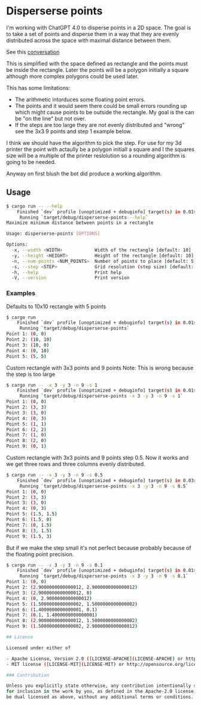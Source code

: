 # Disperserse points

I'm working with ChatGPT 4.0 to disperse points
in a 2D space. The goal is to take a set of points and disperse them
in a way that they are evenly distributed across the space with maximal
distance between them.

See this [conversation](https://chatgpt.com/share/67fdd976-d4b4-800c-8b51-ba50899e95a3)

This is simplified with the space defined as rectangle and
the points must be inside the rectangle. Later the points will
be a polygon initially a square although more complex polygons
could be used later.

This has some limitations:
- The arithmetic intorduces some floating point errors.
- The points and it would seem there could be small errors rounding up
  which might cause points to be outside the rectangle. My goal is the
  can be "on the line" but not over.
- If the steps are too large they are not evenly distributed and "wrong"
  see the 3x3 9 points and step 1 example below.

I think we should have the algorithm to pick the step. For use for
my 3d printer the point with actaully be a polygon initiall a square
and I the squares size will be a multiple of the printer reslolution
so a rounding algorithm is going to be needed.

Anyway on first blush the bot did produce a working algorithm.


## Usage

```bash
$ cargo run -- --help
    Finished `dev` profile [unoptimized + debuginfo] target(s) in 0.01s
     Running `target/debug/disperserse-points --help`
Maximize minimum distance between points in a rectangle

Usage: disperserse-points [OPTIONS]

Options:
  -x, --width <WIDTH>            Width of the rectangle [default: 10]
  -y, --height <HEIGHT>          Height of the rectangle [default: 10]
  -n, --num-points <NUM_POINTS>  Number of points to place [default: 5]
  -s, --step <STEP>              Grid resolution (step size) [default: 1]
  -h, --help                     Print help
  -V, --version                  Print version
```

### Examples

Defaults to 10x10 rectangle with 5 points
```bash
$ cargo run
    Finished `dev` profile [unoptimized + debuginfo] target(s) in 0.01s
     Running `target/debug/disperserse-points`
Point 1: (0, 0)
Point 2: (10, 10)
Point 3: (10, 0)
Point 4: (0, 10)
Point 5: (5, 5)
```

Custom rectangle with 3x3 points and 9 points
Note: This is wrong because the step is too large
```bash
$ cargo run -- -x 3 -y 3 -n 9 -s 1 
    Finished `dev` profile [unoptimized + debuginfo] target(s) in 0.01s
     Running `target/debug/disperserse-points -x 3 -y 3 -n 9 -s 1`
Point 1: (0, 0)
Point 2: (3, 3)
Point 3: (3, 0)
Point 4: (0, 3)
Point 5: (1, 1)
Point 6: (2, 2)
Point 7: (1, 0)
Point 8: (2, 0)
Point 9: (0, 1)
```

Custom rectangle with 3x3 points and 9 points step 0.5.
Now it works and we get three rows and three columns
evenly distributed.
```bash
$ cargo run -- -x 3 -y 3 -n 9 -s 0.5
    Finished `dev` profile [unoptimized + debuginfo] target(s) in 0.03s
     Running `target/debug/disperserse-points -x 3 -y 3 -n 9 -s 0.5`
Point 1: (0, 0)
Point 2: (3, 3)
Point 3: (3, 0)
Point 4: (0, 3)
Point 5: (1.5, 1.5)
Point 6: (1.5, 0)
Point 7: (0, 1.5)
Point 8: (3, 1.5)
Point 9: (1.5, 3)
```

But if we make the step small it's not perfect because
probably because of the floating point precision.
```bash
$ cargo run -- -x 3 -y 3 -n 9 -s 0.1
    Finished `dev` profile [unoptimized + debuginfo] target(s) in 0.01s
     Running `target/debug/disperserse-points -x 3 -y 3 -n 9 -s 0.1`
Point 1: (0, 0)
Point 2: (2.9000000000000012, 2.9000000000000012)
Point 3: (2.9000000000000012, 0)
Point 4: (0, 2.9000000000000012)
Point 5: (1.5000000000000002, 1.5000000000000002)
Point 6: (1.4000000000000001, 0.1)
Point 7: (0.1, 1.4000000000000001)
Point 8: (2.9000000000000012, 1.5000000000000002)
Point 9: (1.5000000000000002, 2.9000000000000012)

## License

Licensed under either of

- Apache License, Version 2.0 ([LICENSE-APACHE](LICENSE-APACHE) or http://apache.org/licenses/LICENSE-2.0)
- MIT license ([LICENSE-MIT](LICENSE-MIT) or http://opensource.org/licenses/MIT)

### Contribution

Unless you explicitly state otherwise, any contribution intentionally submitted
for inclusion in the work by you, as defined in the Apache-2.0 license, shall
be dual licensed as above, without any additional terms or conditions.
